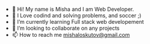- 👋 Hi! My name is Misha and I am Web Developer.
- 👀 I Love codind and solving problems, and soccer ;)
- 🌱 I’m currently learning Full stack web developement
- 💞️ I’m looking to collaborate on any projects
- 📫 How to reach me mishaloskutov@gmail.com  


